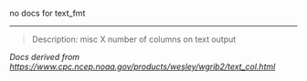 no docs for text_fmt

---

> Description: misc X number of columns on text output

_Docs derived from <https://www.cpc.ncep.noaa.gov/products/wesley/wgrib2/text_col.html>_
